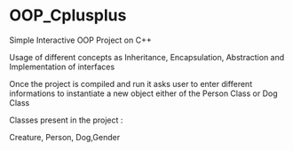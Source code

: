 # OOP_Cplusplus

Simple Interactive OOP Project on C++ 

Usage of different concepts as Inheritance, Encapsulation, Abstraction and Implementation of interfaces

Once the project is compiled and run it asks user to enter different informations to instantiate a new object either of the Person Class or Dog Class

Classes present in the project :

Creature, Person, Dog,Gender
